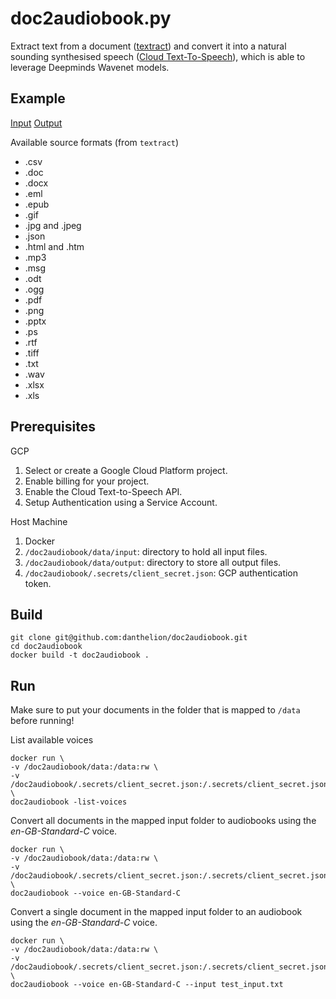 # doc2audiobook.py

Extract text from a document ([textract](https://textract.readthedocs.io)) and convert it into
a natural sounding synthesised speech ([Cloud Text-To-Speech](https://cloud.google.com/text-to-speech/)), which
is able to leverage Deepminds Wavenet models.

## Example

[Input](examples/woody.pdf)
[Output](examples/woody.mp3)

Available source formats (from `textract`)

- .csv
- .doc
- .docx
- .eml
- .epub
- .gif
- .jpg and .jpeg
- .json
- .html and .htm
- .mp3
- .msg
- .odt
- .ogg
- .pdf
- .png
- .pptx
- .ps
- .rtf
- .tiff
- .txt
- .wav
- .xlsx
- .xls

## Prerequisites

GCP
1. Select or create a Google Cloud Platform project.
2. Enable billing for your project.
3. Enable the Cloud Text-to-Speech API.
4. Setup Authentication using a Service Account.

Host Machine
1. Docker
2. `/doc2audiobook/data/input`: directory to hold all input files.
3. `/doc2audiobook/data/output`: directory to store all output files.
4. `/doc2audiobook/.secrets/client_secret.json`: GCP authentication token.

## Build

```
git clone git@github.com:danthelion/doc2audiobook.git
cd doc2audiobook
docker build -t doc2audiobook .
```

## Run

Make sure to put your documents in the folder that is mapped to `/data` before running!

List available voices
```
docker run \
-v /doc2audiobook/data:/data:rw \
-v /doc2audiobook/.secrets/client_secret.json:/.secrets/client_secret.json:ro \
doc2audiobook -list-voices
```

Convert all documents in the mapped input folder to audiobooks using the _en-GB-Standard-C_ voice.
```
docker run \
-v /doc2audiobook/data:/data:rw \
-v /doc2audiobook/.secrets/client_secret.json:/.secrets/client_secret.json:ro \
doc2audiobook --voice en-GB-Standard-C
```
Convert a single document in the mapped input folder to an audiobook using the _en-GB-Standard-C_ voice.
```
docker run \
-v /doc2audiobook/data:/data:rw \
-v /doc2audiobook/.secrets/client_secret.json:/.secrets/client_secret.json:ro \
doc2audiobook --voice en-GB-Standard-C --input test_input.txt
```

